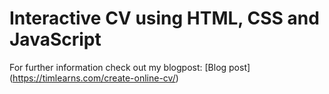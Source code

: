 # Interactive CV using HTML, CSS and JavaScript

For further information check out my blogpost: [Blog post] (https://timlearns.com/create-online-cv/)

